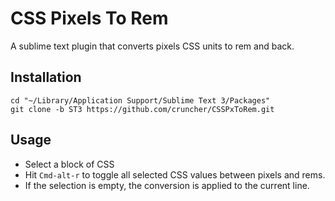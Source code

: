 CSS Pixels To Rem
=================

A sublime text plugin that converts pixels CSS units to rem and back.

Installation
------------

    cd "~/Library/Application Support/Sublime Text 3/Packages"
    git clone -b ST3 https://github.com/cruncher/CSSPxToRem.git

Usage
-----

 * Select a block of CSS
 * Hit ``Cmd-alt-r`` to toggle all selected CSS values between pixels and rems.
 * If the selection is empty, the conversion is applied to the current line.

